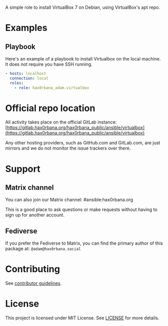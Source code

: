 A simple role to install VirtualBox 7 on Debian, using VirtualBox's apt repo.

# Examples
## Playbook
Here's an example of a playbook to install Virtualbox on the local machine. It
does not require you have SSH running.

```yaml
- hosts: localhost
  connection: local
  roles:
    - role: hax0rbana_adam.virtualbox
```

# Official repo location
All activity takes place on the official GitLab instance:
[https://gitlab.hax0rbana.org/hax0rbana_public/ansible/virtualbox](https://gitlab.hax0rbana.org/hax0rbana_public/ansible/virtualbox)

Any other hosting providers, such as GitHub.com and GitLab.com, are just mirrors
and we do not monitor the issue trackers over there.

# Support
## Matrix channel
You can also join our Matrix channel: #ansible:hax0rbana.org

This is a good place to ask questions or make requests without having to sign
up for another account.

## Fediverse
If you prefer the Fediverse to Matrix, you can find the primary author of this
package at: `@adam@hax0rbana.social`

# Contributing
See [contributor guidelines](CONTRIBUTING.md).

# License
This project is licensed under MIT License. See [LICENSE](LICENSE) for more details.
